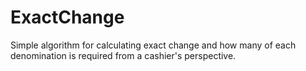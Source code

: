 # ExactChange
Simple algorithm for calculating exact change and how many of each denomination is required from a cashier's perspective.
